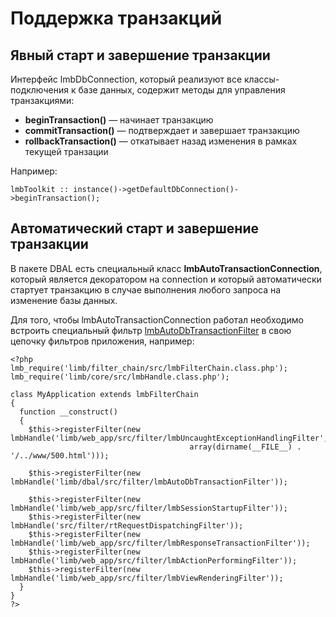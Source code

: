 # Поддержка транзакций
## Явный старт и завершение транзакции
Интерфейс lmbDbConnection, который реализуют все классы-подключения к базе данных, содержит методы для управления транзакциями:

* **beginTransaction()** — начинает транзакцию
* **commitTransaction()** — подтверждает и завершает транзакцию
* **rollbackTransaction()** — откатывает назад изменения в рамках текущей транзации

Например:

    lmbToolkit :: instance()->getDefaultDbConnection()->beginTransaction();

## Автоматический старт и завершение транзакции
В пакете DBAL есть специальный класс **lmbAutoTransactionConnection**, который является декоратором на connection и который автоматически стартует транзакцию в случае выполнения любого запроса на изменение базы данных.

Для того, чтобы lmbAutoTransactionConnection работал необходимо встроить специальный фильтр [lmbAutoDbTransactionFilter](./lmb_autodb_transaction_filter.md) в свою цепочку фильтров приложения, например:

    <?php
    lmb_require('limb/filter_chain/src/lmbFilterChain.class.php');
    lmb_require('limb/core/src/lmbHandle.class.php');
 
    class MyApplication extends lmbFilterChain
    {
      function __construct()
      {
        $this->registerFilter(new lmbHandle('limb/web_app/src/filter/lmbUncaughtExceptionHandlingFilter',
                                            array(dirname(__FILE__) . '/../www/500.html')));
     
        $this->registerFilter(new lmbHandle('limb/dbal/src/filter/lmbAutoDbTransactionFilter'));
 
        $this->registerFilter(new lmbHandle('limb/web_app/src/filter/lmbSessionStartupFilter'));
        $this->registerFilter(new lmbHandle('src/filter/rtRequestDispatchingFilter'));
        $this->registerFilter(new lmbHandle('limb/web_app/src/filter/lmbResponseTransactionFilter'));
        $this->registerFilter(new lmbHandle('limb/web_app/src/filter/lmbActionPerformingFilter'));
        $this->registerFilter(new lmbHandle('limb/web_app/src/filter/lmbViewRenderingFilter'));
      }
    }
    ?>
